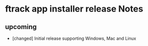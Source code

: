 # ftrack app installer release Notes


## upcoming

* [changed] Initial release supporting Windows, Mac and Linux

